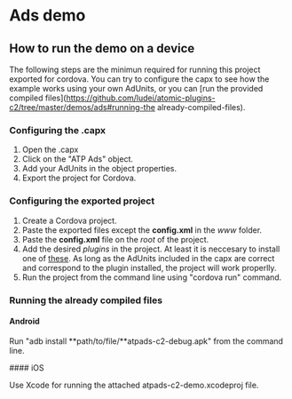 Ads demo
==============

## How to run the demo on a device

The following steps are the minimun required for running this project exported for cordova. You can try to configure the capx to see how the example works using your own AdUnits, or you can [run the provided compiled files](https://github.com/ludei/atomic-plugins-c2/tree/master/demos/ads#running-the already-compiled-files). 

### Configuring the .capx 

1. Open the .capx
2. Click on the "ATP Ads" object. 
3. Add your AdUnits in the object properties. 
4. Export the project for Cordova. 

### Configuring the exported project

1. Create a Cordova project. 
2. Paste the exported files except the **config.xml** in the *www* folder. 
3. Paste the **config.xml** file on the *root* of the project. 
4. Add the desired *plugins* in the project. At least it is neccesary to install one of [these](https://github.com/ludei/atomic-plugins-c2#ads-1). As long as the AdUnits included in the capx are correct and correspond to the plugin installed, the project will work properlly. 
5. Run the project from the command line using "cordova run" command.

### Running the already compiled files

#### Android

Run "adb install **path/to/file/**atpads-c2-debug.apk" from the command line. 

#### iOS

Use Xcode for running the attached atpads-c2-demo.xcodeproj file. 